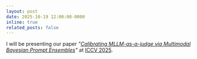 ```yaml
---
layout: post
date: 2025-10-19 12:00:00-0000
inline: true
related_posts: false
---
```


I will be presenting our paper *"[Calibrating MLLM-as-a-judge via Multimodal Bayesian Prompt Ensembles](/mmb-judge)"* at [ICCV 2025](https://iccv.thecvf.com/).
